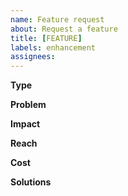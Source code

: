 ```yaml
---
name: Feature request
about: Request a feature
title: [FEATURE] 
labels: enhancement
assignees:
---
```


**Type**
<!-- Single feature or series of features -->

**Problem**
<!-- What problem do users have or what problem are they likely to have -->

**Impact**
<!-- How is the user experience improved -->

**Reach**
<!-- Which users are likely to be affected by this -->

**Cost**
<!-- What is the cost of not fulfilling this feature -->

**Solutions**
<!-- What alternatives have you found (research)? _required_
Do you have any ideas how a solution might be implemented? -->
